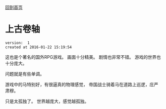 [回到首页](/)

# 上古卷轴

    version:  1
    created at 2016-01-22 15:19:54 


这也是个著名的国外RPG游戏。
画面十分精美。
剧情也非常不错。
游戏的世界也十分庞大。 

问题就是有些单调。 

游戏中的马特别好，有很逼真的物理感觉，
帝国战士骑着马在道路上巡逻，庄严肃穆。

只是太孤独了。
世界越庞大，感觉越孤独。
